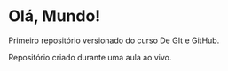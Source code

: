# Olá, Mundo!
 Primeiro repositório versionado do curso De GIt e GitHub.
 
 Repositório criado durante uma aula ao vivo.

